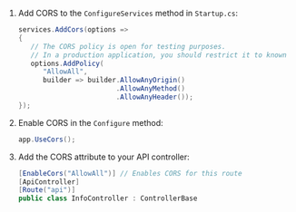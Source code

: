 1. Add CORS to the `ConfigureServices` method in `Startup.cs`:

   ```csharp
   services.AddCors(options =>
   {
      // The CORS policy is open for testing purposes.
      // In a production application, you should restrict it to known origins.
      options.AddPolicy(
         "AllowAll",
         builder => builder.AllowAnyOrigin()
                           .AllowAnyMethod()
                           .AllowAnyHeader());
   });
   ```

2. Enable CORS in the `Configure` method:

   ```csharp
   app.UseCors();
   ```

3. Add the CORS attribute to your API controller:

   ```csharp
   [EnableCors("AllowAll")] // Enables CORS for this route
   [ApiController]
   [Route("api")]
   public class InfoController : ControllerBase
   ```
